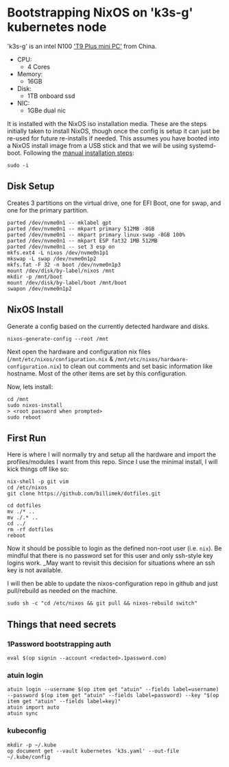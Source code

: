 # Bootstrapping NixOS on 'k3s-g' kubernetes node

'k3s-g' is an intel N100 ['T9 Plus mini PC'](https://liliputing.com/t9-plus-is-a-palm-sized-pc-with-intel-n100-and-triple-display-support-for-117-and-up/) from China.

* CPU:
  * 4 Cores
* Memory:
  * 16GB
* Disk:
  * 1TB onboard ssd
* NIC:
  * 1GBe dual nic

It is installed with the NixOS iso installation media.  These are the steps initially taken to install NixOS, though once the config is setup it can just be re-used for future re-installs if needed. This assumes you have booted into a NixOS install image from a USB stick and that we will be using systemd-boot.  Following the [manual installation steps](https://nixos.org/manual/nixos/stable/index.html#sec-installation-manual):

```shell
sudo -i
```

## Disk Setup

Creates 3 partitions on the virtual drive, one for EFI Boot, one for swap, and one for the primary partition.

```shell
parted /dev/nvme0n1 -- mklabel gpt
parted /dev/nvme0n1 -- mkpart primary 512MB -8GB
parted /dev/nvme0n1 -- mkpart primary linux-swap -8GB 100%
parted /dev/nvme0n1 -- mkpart ESP fat32 1MB 512MB
parted /dev/nvme0n1 -- set 3 esp on
mkfs.ext4 -L nixos /dev/nvme0n1p1
mkswap -L swap /dev/nvme0n1p2
mkfs.fat -F 32 -n boot /dev/nvme0n1p3
mount /dev/disk/by-label/nixos /mnt
mkdir -p /mnt/boot
mount /dev/disk/by-label/boot /mnt/boot
swapon /dev/nvme0n1p2
```

## NixOS Install

Generate a config based on the currently detected hardware and disks.

```shell
nixos-generate-config --root /mnt
```

Next open the hardware and configuration nix files (`/mnt/etc/nixos/configuration.nix` & `/mnt/etc/nixos/hardware-configuration.nix`) to clean out comments and set basic information like hostname. Most of the other items are set by this configuration.

Now, lets install:

```shell
cd /mnt
sudo nixos-install
> <root password when prompted>
sudo reboot
```

## First Run

Here is where I will normally try and setup all the hardware and import the profiles/modules I want from this repo. Since I use the minimal install, I will kick things off like so:

```shell
nix-shell -p git vim
cd /etc/nixos
git clone https://github.com/billimek/dotfiles.git
```

```shell
cd dotfiles
mv ./* ..
mv ./.* ..
cd ../
rm -rf dotfiles
reboot
```

Now it should be possible to login as the defined non-root user (i.e. `nix`).  Be mindful that there is no password set for this user and only ssh-style key logins work. _May want to revisit this decision for situations where an ssh key is not available.

I will then be able to update the nixos-configuration repo in github and just pull/rebuild as needed on the machine. 

```shell
sudo sh -c "cd /etc/nixos && git pull && nixos-rebuild switch"
```

## Things that need secrets

### 1Password bootstrapping auth

```shell
eval $(op signin --account <redacted>.1password.com)
```

### atuin login

```shell
atuin login --username $(op item get "atuin" --fields label=username) --password $(op item get "atuin" --fields label=password) --key "$(op item get "atuin" --fields label=key)"
atuin import auto
atuin sync
```

### kubeconfig

```shell
mkdir -p ~/.kube
op document get --vault kubernetes 'k3s.yaml' --out-file ~/.kube/config
```
